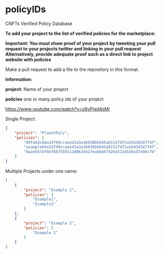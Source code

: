 # policyIDs
CNFTs Verified Policy Database

__**To add your project to the list of verified policies for the marketplace:**__

**__Important:__ You must show proof of your project by tweeting your pull request to your projects twitter and linking in your pull request
Alternatively, provide adequate proof such as a direct link to project website with policies**

Make a pull request to add a file to the repository in this format.

__**Information:**__

**project:** Name of your project

**policies** one or many policy ids of your project

https://www.youtube.com/watch?v=z6yPjed4sMI

Single Project:
```json
{
    "project": "PlanetPalz",
    "policies": [
        "89fa6dc66a24799ccaee43a3a16930bb045a8152fdf2a2642034774f",
        "example66a24799ccaee43a3a16930bb045a8152fdf2a2642034774f",
        "8aae5b74fb6f66755911200634427ea484bfd2bd313db30a37e96c7b"
    ]
}
```

Multiple Projects under one name:
```json
[
    {
        "project": "Example 1",
        "policies": [
            "Example1",
            "Example2"
        ]
    },
    {
        "project": "Example 2",
        "policies": [
            "Example 2"
        ]
    }
]
```
